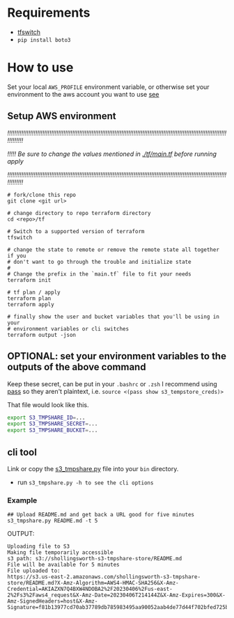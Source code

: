 # Requirements

- [tfswitch](https://tfswitch.warrensbox.com/)
- `pip install boto3`

# How to use

Set your local `AWS_PROFILE` environment variable, or otherwise set your
environment to the aws account you want to use [see](https://docs.aws.amazon.com/cli/latest/userguide/cli-configure-envvars.html)

## Setup AWS environment

_*!!!!!!!!!!!!!!!!!!!!!!!!!!!!!!!!!!!!!!!!!!!!!!!!!!!!!!!!!!!!!!!!!!!!!!!!!!!!!!!!!!!!!!!!!!!!!!!!!!!!!!!!!!!!!!!!!!!!!!!!!!!!!!!!!!!!!!*_

_*!!!!! Be sure to change the values mentioned in [./tf/main.tf](./tf/main.tf)*_ 
_*before running apply*_

_*!!!!!!!!!!!!!!!!!!!!!!!!!!!!!!!!!!!!!!!!!!!!!!!!!!!!!!!!!!!!!!!!!!!!!!!!!!!!!!!!!!!!!!!!!!!!!!!!!!!!!!!!!!!!!!!!!!!!!!!!!!!!!!!!!!!!!!*_

```
# fork/clone this repo
git clone <git url>

# change directory to repo terraform directory
cd <repo>/tf

# Switch to a supported version of terraform
tfswitch

# change the state to remote or remove the remote state all together if you
# don't want to go through the trouble and initialize state
# 
# Change the prefix in the `main.tf` file to fit your needs
terraform init

# tf plan / apply
terraform plan
terraform apply

# finally show the user and bucket variables that you'll be using in your
# environment variables or cli switches
terraform output -json
```


## OPTIONAL: set your environment variables to the outputs of the above command

Keep these secret, can be put in your `.bashrc` or `.zsh`
I recommend using [pass](https://www.passwordstore.org/) so they aren't
plaintext, i.e. `source <(pass show s3_tempstore_creds)>`

That file would look like this.

```sh
export S3_TMPSHARE_ID=...
export S3_TMPSHARE_SECRET=...
export S3_TMPSHARE_BUCKET=...
```

## cli tool

Link or copy the [s3_tmpshare.py]('./s3_tmpshare.py') file into your `bin`
directory.

- run `s3_tmpshare.py -h to see the cli options`

### Example
```
## Upload README.md and get back a URL good for five minutes
s3_tmpshare.py README.md -t 5
```

OUTPUT:
```
Uploading file to S3
Making file temporarily accessible
s3 path: s3://shollingsworth-s3-tmpshare-store/README.md
File will be available for 5 minutes
File uploaded to:
https://s3.us-east-2.amazonaws.com/shollingsworth-s3-tmpshare-store/README.md?X-Amz-Algorithm=AWS4-HMAC-SHA256&X-Amz-Credential=AKIAZXN7Q4BXW4NDOBA2%2F20230406%2Fus-east-2%2Fs3%2Faws4_request&X-Amz-Date=20230406T214144Z&X-Amz-Expires=300&X-Amz-SignedHeaders=host&X-Amz-Signature=f81b13977cd70ab37789db785983495aa90052aab4de77d44f702bfed725b20e
```
